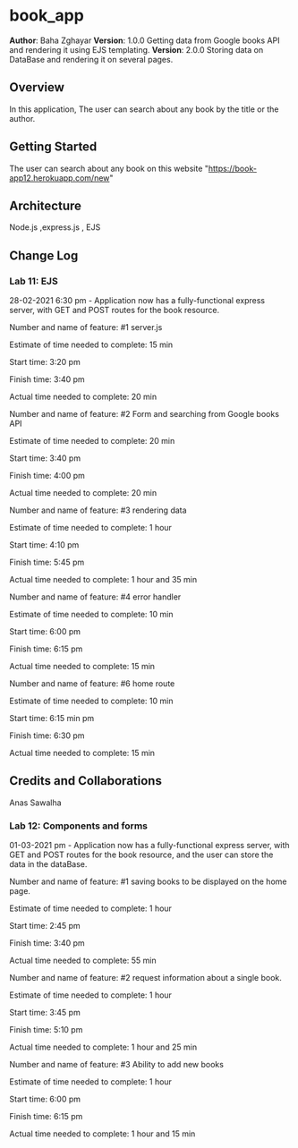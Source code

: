 # book_app

**Author**: Baha Zghayar
**Version**: 1.0.0 Getting data from Google books API and rendering it using EJS templating.
**Version**: 2.0.0 Storing data on DataBase and rendering it on several pages.

## Overview

In this application, The user can search about any book by the title or the author.

## Getting Started

The user can search about any book on this website "https://book-app12.herokuapp.com/new"

## Architecture

Node.js ,express.js , EJS

## Change Log

### Lab 11: EJS

28-02-2021 6:30 pm - Application now has a fully-functional express server, with GET and POST routes for the book resource.

Number and name of feature: #1 server.js

Estimate of time needed to complete: 15 min

Start time: 3:20 pm

Finish time: 3:40 pm

Actual time needed to complete: 20 min

Number and name of feature: #2 Form and searching from Google books API

Estimate of time needed to complete: 20 min

Start time: 3:40 pm

Finish time: 4:00 pm

Actual time needed to complete: 20 min

Number and name of feature: #3 rendering data

Estimate of time needed to complete: 1 hour

Start time: 4:10 pm

Finish time: 5:45 pm

Actual time needed to complete: 1 hour and 35 min

Number and name of feature: #4 error handler

Estimate of time needed to complete: 10 min

Start time: 6:00 pm

Finish time: 6:15 pm

Actual time needed to complete: 15 min

Number and name of feature: #6 home route

Estimate of time needed to complete: 10 min

Start time: 6:15 min pm

Finish time: 6:30 pm

Actual time needed to complete: 15 min

## Credits and Collaborations

Anas Sawalha

### Lab 12: Components and forms

01-03-2021 pm - Application now has a fully-functional express server, with GET and POST routes for the book resource, and the user can store the data in the dataBase.

Number and name of feature: #1 saving books to be displayed on the home page.

Estimate of time needed to complete: 1 hour

Start time: 2:45 pm

Finish time: 3:40 pm

Actual time needed to complete: 55 min

Number and name of feature: #2 request information about a single book.

Estimate of time needed to complete: 1 hour

Start time: 3:45 pm

Finish time: 5:10 pm

Actual time needed to complete: 1 hour and 25 min

Number and name of feature: #3 Ability to add new books

Estimate of time needed to complete: 1 hour

Start time: 6:00 pm

Finish time: 6:15 pm

Actual time needed to complete: 1 hour and 15 min
